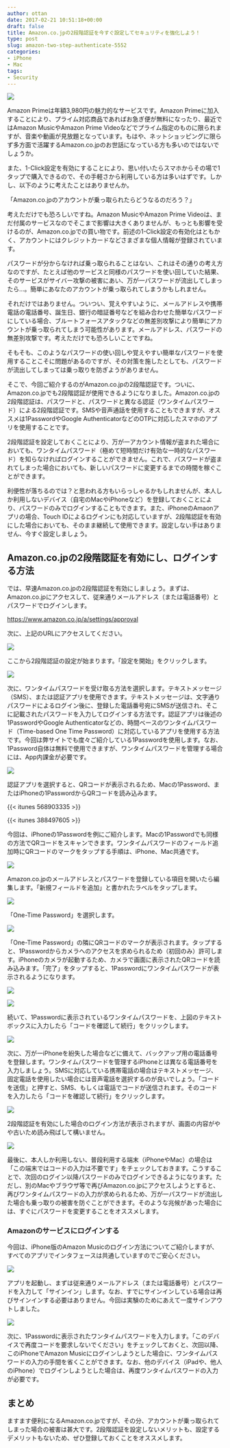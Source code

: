 ```yaml
---
author: ottan
date: 2017-02-21 10:51:18+00:00
draft: false
title: Amazon.co.jpの2段階認証を今すぐ設定してセキュリティを強化しよう！
type: post
slug: amazon-two-step-authenticate-5552
categories:
- iPhone
- Mac
tags:
- Security
---
```


![](/uploads/2017/02/170221-58ac127f42e4b.jpg)






Amazon Primeは年額3,980円の魅力的なサービスです。Amazon Primeに加入することにより、プライム対応商品であればお急ぎ便が無料になったり、最近ではAmazon MusicやAmazon Prime Videoなどでプライム指定のものに限られますが、音楽や動画が見放題となっています。もはや、ネットショッピングに限らず多方面で活躍するAmazon.co.jpのお世話になっている方も多いのではないでしょうか。





また、1-Click設定を有効にすることにより、思い付いたらスマホからその場で1タップで購入できるので、その手軽さから利用している方は多いはずです。しかし、以下のように考えたことはありませんか。





「Amazon.co.jpのアカウントが乗っ取られたらどうなるのだろう？」





考えただけでも恐ろしいですね。Amazon MusicやAmazon Prime Videoは、まだ付属のサービスなのでそこまで影響は大きくありませんが、もっとも影響を受けるのが、Amazon.co.jpでの買い物です。前述の1-Click設定の有効化はともかく、アカウントにはクレジットカードなどさまざまな個人情報が登録されています。





パスワードが分からなければ乗っ取られることはない、これはその通りの考え方なのですが、たとえば他のサービスと同様のパスワードを使い回していた結果、そのサービスがサイバー攻撃の被害にあい、万が一パスワードが流出してしまったら…。簡単にあなたのアカウントが乗っ取られてしまうかもしれません。





それだけではありません。ついつい、覚えやすいように、メールアドレスや携帯電話の電話番号、誕生日、銀行の暗証番号などを組み合わせた簡単なパスワードにしている場合、ブルートフォースアタックなどの無差別攻撃により簡単にアカウントが乗っ取られてしまう可能性があります。メールアドレス、パスワードの無差別攻撃です。考えただけでも恐ろしいことですね。





そもそも、このようなパスワードの使い回しや覚えやすい簡単なパスワードを使用することこそに問題があるのですが、その対策を施したとしても、パスワードが流出してしまっては乗っ取りを防ぎようがありません。





そこで、今回ご紹介するのがAmazon.co.jpの2段階認証です。ついに、Amazon.co.jpでも2段階認証が使用できるようになりました。Amazon.co.jpの2段階認証は、パスワードと、パスワードと異なる認証（ワンタイムパスワード）による2段階認証です。SMSや音声通話を使用することもできますが、オススメは1PasswordやGoogle AuthenticatorなどのOTPに対応したスマホのアプリを使用することです。





2段階認証を設定しておくことにより、万が一アカウント情報が盗まれた場合においても、ワンタイムパスワード（極めて短時間だけ有効な一時的なパスワード）を知らなければログインすることができません。これで、パスワードが盗まれてしまった場合においても、新しいパスワードに変更するまでの時間を稼ぐことができます。





利便性が落ちるのでは？と思われる方もいらっしゃるかもしれませんが、本人しか利用しないデバイス（自宅のMacやiPhoneなど）を登録しておくことにより、パスワードのみでログインすることもできます。また、iPhoneのAmaonアプリの場合、Touch IDによるログインにも対応していますが、2段階認証を有効にした場合においても、そのまま継続して使用できます。設定しない手はありません、今すぐ設定しましょう。





## Amazon.co.jpの2段階認証を有効にし、ログインする方法





では、早速Amazon.co.jpの2段階認証を有効にしましょう。まずは、Amazon.co.jpにアクセスして、従来通りメールアドレス（または電話番号）とパスワードでログインします。



https://www.amazon.co.jp/a/settings/approval



次に、上記のURLにアクセスしてください。





![](/uploads/2017/02/170221-58ac1409591c7.png)






ここから2段階認証の設定が始まります。「設定を開始」をクリックします。





![](/uploads/2017/02/170221-58ac1410b1c1f.png)






次に、ワンタイムパスワードを受け取る方法を選択します。テキストメッセージ（SMS）、または認証アプリを使用できます。テキストメッセージは、文字通りパスワードによるログイン後に、登録した電話番号宛にSMSが送信され、そこに記載されたパスワードを入力してログインする方法です。認証アプリは後述の1PasswordやGoogle Authenticatorなどの、時間ベースのワンタイムパスワード（Time-based One Time Password）に対応しているアプリを使用する方法です。今回は弊サイトでも度々ご紹介している1Passwordを使用します。なお、1Password自体は無料で使用できますが、ワンタイムパスワードを管理する場合には、App内課金が必要です。





![](/uploads/2017/02/170221-58ac141725a41.png)






認証アプリを選択すると、QRコードが表示されるため、Macの1Password、またはiPhoneの1PasswordからQRコードを読み込みます。



{{< itunes 568903335 >}}

{{< itunes 388497605 >}}



今回は、iPhoneの1Passwordを例にご紹介します。Macの1Passwordでも同様の方法でQRコードをスキャンできます。ワンタイムパスワードのフィールド追加時にQRコードのマークをタップする手順は、iPhone、Mac共通です。





![](/uploads/2017/02/170221-58ac1433d38e6.png)






Amazon.co.jpのメールアドレスとパスワードを登録している項目を開いたら編集します。「新規フィールドを追加」と書かれたラベルをタップします。





![](/uploads/2017/02/170221-58ac143ab87a9.png)






「One-Time Password」を選択します。





![](/uploads/2017/02/170221-58ac144004cf1.png)






「One-Time Password」の隣にQRコードのマークが表示されます。タップすると、1Passwordからカメラへのアクセスを求められるため（初回のみ）許可します。iPhoneのカメラが起動するため、カメラで画面に表示されたQRコードを読み込みます。「完了」をタップすると、1Passwordにワンタイムパスワードが表示されるようになります。





![](/uploads/2017/02/170221-58ac14454f87f.png)






![](/uploads/2017/02/170221-58ac141725a41.png)






続いて、1Passwordに表示されているワンタイムパスワードを、上図のテキストボックスに入力したら「コードを確認して続行」をクリックします。





![](/uploads/2017/02/170221-58ac141d52d33.png)






次に、万が一iPhoneを紛失した場合などに備えて、バックアップ用の電話番号を登録します。ワンタイムパスワードを管理するiPhoneとは異なる電話番号を入力しましょう。SMSに対応している携帯電話の場合はテキストメッセージ、固定電話を使用したい場合には音声電話を選択するのが良いでしょう。「コードを送信」と押すと、SMS、もしくは電話でコードが送信されます。そのコードを入力したら「コードを確認して続行」をクリックします。





![](/uploads/2017/02/170221-58ac1426bffc9.png)






2段階認証を有効にした場合のログイン方法が表示されますが、画面の内容がやや古いため読み飛ばして構いません。





![](/uploads/2017/02/170221-58ac142d8a4bb.png)






最後に、本人しか利用しない、普段利用する端末（iPhoneやMac）の場合は「この端末ではコードの入力は不要です」をチェックしておきます。こうすることで、次回のログイン以降パスワードのみでログインできるようになります。ただし、別のMacやブラウザ等で再びAmazon.co.jpにアクセスしようとすると、再びワンタイムパスワードの入力が求められるため、万が一パスワードが流出した場合も乗っ取りの被害を防ぐことができます。そのような兆候があった場合には、すぐにパスワードを変更することをオススメします。





### Amazonのサービスにログインする





今回は、iPhone版のAmazon Musicのログイン方法についてご紹介しますが、すべてのアプリでインタフェースは共通していますのでご安心ください。





![](/uploads/2017/02/170221-58ac144a0b6e4.png)






アプリを起動し、まずは従来通りメールアドレス（または電話番号）とパスワードを入力して「サインイン」します。なお、すでにサインインしている場合は再びサインインする必要はありません。今回は実験のためにあえて一度サインアウトしました。





![](/uploads/2017/02/170221-58ac1450b59e2.png)






次に、1Passwordに表示されたワンタイムパスワードを入力します。「このデバイスで再度コードを要求しないでください」をチェックしておくと、次回以降、このiPhoneでAmazon Musicにログインしようとした場合に、ワンタイムパスワードの入力の手間を省くことができます。なお、他のデバイス（iPadや、他人のiPhone）でログインしようとした場合は、再度ワンタイムパスワードの入力が必要です。





## まとめ





ますます便利になるAmazon.co.jpですが、その分、アカウントが乗っ取られてしまった場合の被害は甚大です。2段階認証を設定しないメリットも、設定するデメリットもないため、ぜひ登録しておくことをオススメします。
